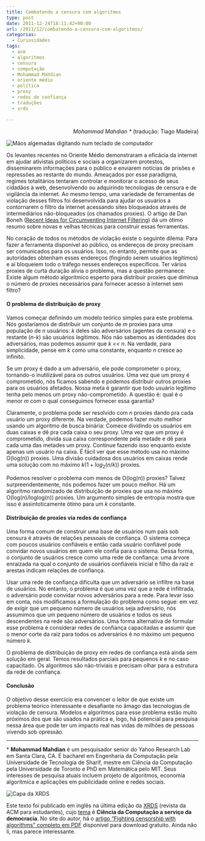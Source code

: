 ```yaml
---
title: Combatendo a censura com algoritmos
type: post
date: 2011-12-24T18:11:42+00:00
url: /2011/12/combatendo-a-censura-com-algoritmos/
categorias:
  - Curiosidades
tags:
  - acm
  - algoritmos
  - censura
  - computação
  - Mohammad Mahdian
  - oriente médio
  - política
  - proxy
  - redes de confiança
  - traduções
  - xrds

---
```

<p style="text-align:right;">
  <em>Mohammad Mahdian *</em> (tradução: Tiago Madeira)
</p>

![Mãos algemadas digitando num teclado de computador](/wp-content/uploads/2011/12/18.2_Mahdian_med.jpg)

Os levantes recentes no Oriente Médio demonstraram a eficácia da internet em ajudar ativistas políticos e sociais a organizarem protestos, disseminarem informações para o público e enviarem notícias de prisões e repressões ao restante do mundo. Ameaçados por esse paradigma, regimes totalitários tentaram controlar e monitorar o acesso de seus cidadãos à web, desenvolvendo ou adquirindo tecnologias de censura e de vigilância da internet. Ao mesmo tempo, uma variedade de ferramentas de violação desses filtros foi desenvolvida para ajudar os usuários a contornarem o filtro da internet acessando sites bloqueados através de intermediários não-bloqueados (os chamados proxies). O artigo de Dan Boneh ([Recent Ideas for Circumventing Internet Filtering][2]) dá um ótimo resumo sobre novas e velhas técnicas para construir essas ferramentas.

No coração de todos os métodos de violação existe o seguinte dilema: Para fazer a ferramenta disponível ao público, os endereços de proxy precisam ser comunicados para os usuários. Isso, no entanto, permite que as autoridades obtenham esses endereços (fingindo serem usuários legítimos) e aí bloqueiem todo o tráfego nesses endereços específicos. Ter vários proxies de curta duração alivia o problema, mas a questão permanece: Existe algum método algorítmico esperto para distribuir proxies que diminua o número de proxies necessários para fornecer acesso à internet sem filtro?

#### O problema de distribuição de proxy

Vamos começar definindo um modelo teórico simples para este problema. Nós gostaríamos de distribuir um conjunto de _m_ proxies para uma população de _n_ usuários: _k_ deles são adversários (agentes da censura) e o restante (_n-k_) são usuários legítimos. Nós não sabemos as identidades dos adversários, mas podemos assumir que _k << n_. Na verdade, para simplicidade, pense em _k_ como uma constante, enquanto _n_ cresce ao infinito.

Se um proxy é dado a um adversário, ele pode comprometer o proxy, tornando-o inutilizável para os outros usuários. Uma vez que um proxy é comprometido, nós ficamos sabendo e podemos distribuir outros proxies para os usuários afetados. Nossa meta é garantir que todo usuário legítimo tenha pelo menos um proxy não-comprometido. A questão é: qual é o menor _m_ com o qual conseguimos fornecer essa garantia?

Claramente, o problema pode ser resolvido com _n_ proxies dando pra cada usuário um proxy diferente. Na verdade, podemos fazer muito melhor usando um algoritmo de busca binária: Comece dividindo os usuários em duas caixas e dê pra cada caixa o seu proxy. Uma vez que um proxy é comprometido, divida sua caixa correspondente pela metade e dê para cada uma das metades um proxy. Continue fazendo isso enquanto existe apenas um usuário na caixa. É fácil ver que esse método usa no máximo O(log(n)) proxies. Uma divisão cuidadosa dos usuários em caixas rende uma solução com no máximo $k(1+log_2(n/k))$ proxies.

Podemos resolver o problema com menos de O(log(n)) proxies? Talvez surpreendentemente, nós podemos fazer um pouco melhor. Há um algoritmo randomizado de distribuição de proxies que usa no máximo O(log(n)/loglog(n)) proxies. Um argumento simples de entropia mostra que isso é assintoticamente ótimo para um _k_ constante.

#### Distribuição de proxies via redes de confiança

Uma forma comum de construir uma base de usuários num país sob censura é através de relações pessoais de confiança. O sistema começa com poucos usuários confiáveis e então cada usuário confiável pode convidar novos usuários em quem ele confia para o sistema. Dessa forma, o conjunto de usuários cresce como uma rede de confiança: uma árvore enraizada na qual o conjunto de usuários confiáveis inicial é filho da raiz e arestas indicam relações de confiança.

Usar uma rede de confiança dificulta que um adversário se infiltre na base de usuários. No entanto, o problema é que uma vez que a rede é infiltrada, o adversário pode convidar novos adversários para a rede. Para levar isso em conta, nós modificamos a formulação do problema como segue: em vez de exigir que um pequeno número de usuários seja adversário, nós assumimos que um pequeno número de usuários e todos os seus descendentes na rede são adversários. Uma forma alternativa de formular esse problema é considerar redes de confiança capacitadas e assumir que o menor corte da raiz para todos os adversários é no máximo um pequeno número _k_.

O problema de distribuição de proxy em redes de confiança está ainda sem solução em geral. Temos resultados parciais para pequenos _k_ e no caso capacitado. Os algoritmos são não-triviais e precisam olhar para a estrutura da rede de confiança.

#### Conclusão

O objetivo desse exercício era convencer o leitor de que existe um problema teórico interessante e desafiante no âmago das tecnologias de violação de censura. Modelos e algoritmos para esse problema estão muito próximos dos que são usados na prática e, logo, há potencial para pesquisa nessa área que pode ter um impacto real nas vidas de milhões de pessoas vivendo sob opressão.

* * *

\* **Mohammad Mahdian** é um pesquisador senior do Yahoo Research Lab em Santa Clara, CA. É bacharel em Engenharia da Computação pela Universidade de Tecnologia de Sharif, mestre em Ciência da Computação pela Universidade de Toronto e PhD em Matemática pelo MIT. Seus interesses de pesquisa atuais incluem projeto de algoritmos, economia algorítmica e aplicações em publicidade online e redes sociais.

![Capa da XRDS](/wp-content/uploads/2011/12/18.2_Cover_crop.jpg)

Este texto foi publicado em inglês na última edição da [XRDS][4] (revista da ACM para estudantes), cujo [tema][5] é **Ciência da Computação a serviço da democracia**. No site do autor, há o [artigo “Fighting censorship with algorithms” completo em PDF][6] disponível para download gratuito. Ainda não li, mas parece interessante.

 [2]: http://dl.acm.org/citation.cfm?id=2043250
 [4]: http://xrds.acm.org/
 [5]: http://xrds.acm.org/images/DLImages/18.2_Cover_crop.jpg
 [6]: http://www.mahdian.org/censorship.pdf

